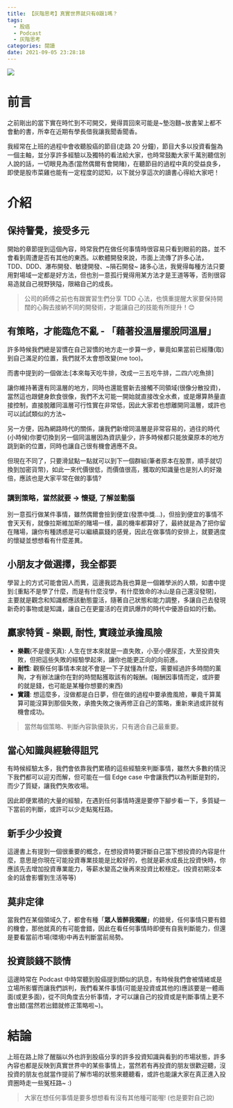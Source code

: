 ```yaml
---
title: 【灰階思考】真實世界就只有0跟1嗎？
tags:
  - 股癌
  - Podcast
  - 灰階思考
categories: 閱讀
date: 2021-09-05 23:28:18
---
```



<style>
  section.compact {
    font-size: 150%  
  }
  img[alt~="center"] {
    display: block;
    margin: 0 auto;
  }
</style>

![](https://nijialin.com/images/2021/gray.PNG)

# 前言

之前剛出的當下實在時忙到不可開交，覺得買回來可能是~墊泡麵~放書架上都不會動的書，所幸在近期有學長借我讓我聞香聞香。

我經常在上班的過程中會收聽股癌的節目(走路 20 分鐘)，節目大多以投資看盤為一個主軸，並分享許多經驗以及獨特的看法給大家，也時常鼓勵大家千萬別聽信別人說的話，一切眼見為憑(當然偶爾有會開賭)，在聽節目的過程中真的受益良多，即使是股市菜雞也能有一定程度的認知，以下就分享這次的讀書心得給大家吧！

<!-- more -->

# 介紹

## 保持警覺，接受多元

開始的章節提到這個內容，時常我們在做任何事情時很容易只看到眼前的路，並不會看到周遭是否有其他的東西。以軟體開發來說，市面上流傳了許多心法，TDD、DDD、瀑布開發、敏捷開發、~隕石開發~ 諸多心法，我覺得每種方法只要用對場域一定都是好方法，但也別一意孤行覺得用某方法才是王道等等，否則很容易造就自己視野狹隘，限縮自己的成長。

> 公司的師傅之前也有跟實習生們分享 TDD 心法，也慎重提醒大家要保持開闊的心胸去接納不同的開發術，才能讓自己的技能有所提升！😊


## 有策略，才能臨危不亂 - 「藉著投溫層擺脫同溫層」

許多時候我們總是習慣在自己習慣的地方走一步算一步，畢竟如果當前已經賺(取)到自己滿足的位置，我們就不太會想改變(me too)。

而書中提到的一個做法:[本來每天吃牛排，改成一三五吃牛排，二四六吃魚排]

讓你維持著還有同溫層的地方，同時也還能嘗新去接觸不同領域(很像分散投資)，當然這也跟健身飲食很像，我們不太可能一開始就直接改全水煮，或是爆算熱量直接控制，直接脫離同溫層可行性實在非常低，因此大家若也想離開同溫層，或許也可以試試類似的方法~

另一方便，因為網路時代的關係，讓我們新增同溫層是非常容易的，過往的時代(小時候)你要切換到另一個同溫層因為資訊量少，許多時候都只能放棄原本的地方跳到新的位置，同時也讓自己很有機會適應不良。

但現在不同了，只要滑鼠點一點就可以到下一個群組(筆者原本在股票，順手就切換到加密貨幣)，如此一來代價很低，而價值很高，獲取的知識量也是別人的好幾倍，應該也是大家平常在做的事情?

### 講到策略，當然就要 -> 懷疑, 了解並動腦

別一意孤行做某件事情，雖然偶爾會撿到便宜(發票中獎...)，但撿到便宜的事情不會天天有，就像拉斯維加斯的賭場一樣，贏的機率都算好了，最終就是為了把你留在賭場，讓你有種誘惑是可以繼續贏錢的感覺，因此在做事情的安排上，就要適度的懷疑並想想看有什麼差異。

## 小朋友才做選擇，我全都要

學習上的方式可能會因人而異，這邊我認為我也算是一個雜學派的人類，如書中提到:[重點不是學了什麼，而是有什麼沒學，有什麼致命的冰山是自己還沒發現]，主要就是觀念和知識都應該動態靈活，隨著自己狀態和能力調整，多讓自己去發現新奇的事物或是知識，讓自己在更靈活的在資訊爆炸的時代中優游自如的行動。

## 贏家特質 - 樂觀, 耐性, 實踐並承擔風險

- **樂觀**(不是傻天真): 人生在世本來就是一直失敗，小至小便尿歪，大至投資失敗，但把這些失敗的經驗學起來，讓你也能更正向的向前進。
- **耐性**: 觀察任何事情本來就不會是一下子就懂為什麼，需要經過許多時間的薰陶，才有辦法讓你在對的時間點獲取該有的報酬。(報酬因事情而定，或許要的就是錢，也可能是某種你想要的東西)
- **實踐**: 想這麼多，沒做都是白日夢，但在做的過程中要承擔風險，畢竟千算萬算可能沒算到那個失敗，承擔失敗之後再修正自己的策略，重新來過或許就有機會成功。

> 當然每個策略、判斷內容孰優孰劣，只有適合自己最重要。

## 當心知識與經驗得詛咒

有時候經驗太多，我們會依靠我們累積的這些經驗來判斷事情，雖然大多數的情況下我們都可以迎刃而解，但可能在一個 Edge case 中會讓我們以為判斷是對的，而少了質疑，讓我們失敗收場。

因此即便累積的大量的經驗，在遇到任何事情時還是要停下腳步看一下，多質疑一下當前的判斷，或許可以少走點冤枉路。

## 新手少少投資

這邊書上有提到一個很重要的概念，在想投資時要評斷自己當下想投資的內容是什麼，意思是你現在可能投資專業技能是比較好的，也就是薪水成長比投資快時，你應該先去增加投資專業能力，等薪水變高之後再來投資比較穩定。(投資初期沒本金的話會影響到生活等等)

## 莫非定律

當我們在某個領域久了，都會有種「**眾人皆醉我獨醒**」的錯覺，任何事情只要有錯的機會，那他就真的有可能會錯，因此在看任何事情時即便有自我判斷能力，但還是要看當前市場(環境)中再去判斷當前局勢。

## 投資談錢不談情

這邊時常在 Podcast 中時常聽到股癌提到類似的訊息，有時候我們會被情緒或是立場所影響而讓我們誤判，我們看某件事情(可能是投資或其他的)應該要是一體兩面(或更多面)，從不同角度去分析事情，才可以讓自己的投資或是判斷事情上更不會出錯(當然若出錯就修正策略啦~)。
# 結論

上班在路上除了醒腦以外也許到股癌分享的許多投資知識與看到的市場狀態，許多內容也都是反映到真實世界中的某些事情上，當然若有再投資的朋友很歡迎聽，沒投資的朋友也就當作提前了解市場的狀態來聽聽看，或許也能讓大家在真正進入投資圈時走一些冤枉路~ :)

> 大家在想任何事情是要多想想看有沒有其他種可能喔! (也是要對自己說)